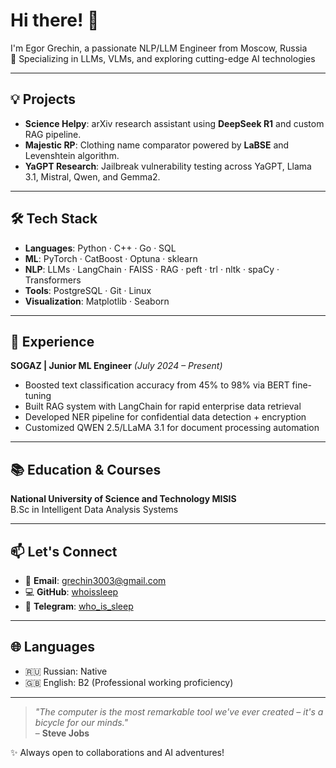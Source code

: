 # Hi there! 👋  
I'm Egor Grechin, a passionate NLP/LLM Engineer from Moscow, Russia  
🚀 Specializing in LLMs, VLMs, and exploring cutting-edge AI technologies  

---

## 💡 Projects  
- **Science Helpy**: arXiv research assistant using **DeepSeek R1** and custom RAG pipeline.  
- **Majestic RP**: Clothing name comparator powered by **LaBSE** and Levenshtein algorithm.  
- **YaGPT Research**: Jailbreak vulnerability testing across YaGPT, Llama 3.1, Mistral, Qwen, and Gemma2.  

---

## 🛠️ Tech Stack  
- **Languages**: Python · C++ · Go · SQL  
- **ML**: PyTorch · CatBoost · Optuna · sklearn  
- **NLP**: LLMs · LangChain · FAISS · RAG · peft · trl · nltk · spaCy · Transformers
- **Tools**: PostgreSQL · Git · Linux 
- **Visualization**: Matplotlib · Seaborn 

---

## 💼 Experience  
**SOGAZ | Junior ML Engineer** *(July 2024 – Present)*  
- Boosted text classification accuracy from 45% to 98% via BERT fine-tuning  
- Built RAG system with LangChain for rapid enterprise data retrieval  
- Developed NER pipeline for confidential data detection + encryption  
- Customized QWEN 2.5/LLaMA 3.1 for document processing automation  
 
---

## 📚 Education & Courses  
**National University of Science and Technology MISIS**  
B.Sc in Intelligent Data Analysis Systems  

---

## 📫 Let's Connect  
- 📧 **Email**: [grechin3003@gmail.com](mailto:grechin3003@gmail.com)  
- 💻 **GitHub**: [whoissleep](https://github.com/whoissleep)  
- 📱 **Telegram**: [who_is_sleep](https://t.me/who_is_sleep)  

---

## 🌐 Languages  
- 🇷🇺 Russian: Native  
- 🇬🇧 English: B2 (Professional working proficiency)  

---

> *"The computer is the most remarkable tool we've ever created – it's a bicycle for our minds."*  
> – **Steve Jobs**  

✨ Always open to collaborations and AI adventures!  
